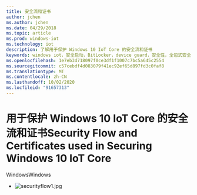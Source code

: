 ```yaml
---
title: 安全流和证书
author: jchen
ms.author: jchen
ms.date: 04/29/2018
ms.topic: article
ms.prod: windows-iot
ms.technology: iot
description: 了解用于保护 Windows 10 IoT Core 的安全流和证书
keywords: windows iot，安全启动，BitLocker，device guard，安全性，全包式安全
ms.openlocfilehash: 1e7eb3d718097f0ce3df1f1007c7bc5a645c2554
ms.sourcegitcommit: c57cebdf4d083079f41ec92ef65d897fd3c0faf8
ms.translationtype: MT
ms.contentlocale: zh-CN
ms.lasthandoff: 10/02/2020
ms.locfileid: "91657313"
---
```

# <a name="security-flow-and-certificates-used-in-securing-windows-10-iot-core"></a><span data-ttu-id="16f29-104">用于保护 Windows 10 IoT Core 的安全流和证书</span><span class="sxs-lookup"><span data-stu-id="16f29-104">Security Flow and Certificates used in Securing Windows 10 IoT Core</span></span>

<span data-ttu-id="16f29-105">Windows</span><span class="sxs-lookup"><span data-stu-id="16f29-105">Windows</span></span> 

- ![securityflow1.jpg](../media/SecurityFlowAndCertificates/securityflow.jpg)
